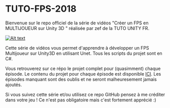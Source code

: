 # TUTO-FPS-2018
Bienvenue sur le repo officiel de la série de vidéos "Créer un FPS en MULTIJOUEUR sur Unity 3D " réalisée par zef de la TUTO UNITY FR.

[![Alt text](https://www.tutounity.fr/img/ressources/fpsmulti2018.jpg)](https://www.youtube.com/watch?v=NNYzB8V5QJ0)

Cette série de vidéos vous permet d'apprendre à développer un FPS Multijoueur sur Unity3D en utilisant Unet. Tous les scripts du projet sont en C#.

Vous retrouverez sur ce répo le projet complet pour (quasimment) chaque épisode. Le contenu du projet pour chaque épisode est disponible [ICI](https://github.com/TUTOUNITYFR/TUTO-FPS-2018/commits/master). Les épisodes manquant sont des oublis et ne seront malheuresement jamais ajoutés.

Si vous suivez cette série et/ou utilisez ce repo GitHub pensez à me créditer dans votre jeu ! Ce n'est pas obligatoire mais c'est fortement apprécié :)
